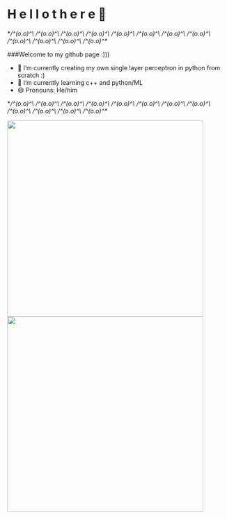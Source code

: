 # H e l l o  t h e r e 👋

**/^(o.o)^\ /^(o.o)^\ /^(o.o)^\ /^(o.o)^\ /^(o.o)^\ /^(o.o)^\ /^(o.o)^\ /^(o.o)^\ /^(o.o)^\ /^(o.o)^\ /^(o.o)^\ /^(o.o)^\**

###Welcome to my github page :)))

- 🔭 I’m currently creating my own single layer perceptron in python from scratch :)
- 🌱 I’m currently learning c++ and python/ML
- 😄 Pronouns: He/him

**/^(o.o)^\ /^(o.o)^\ /^(o.o)^\ /^(o.o)^\ /^(o.o)^\ /^(o.o)^\ /^(o.o)^\ /^(o.o)^\ /^(o.o)^\ /^(o.o)^\ /^(o.o)^\ /^(o.o)^\**

<img src="https://github-readme-stats.vercel.app/api?username=Elucide&show_icons=true&theme=gotham&?count_private=true&include_all_commits=true" length="100" width="450"> 
<img src="https://github-readme-stats.vercel.app/api/top-langs/?username=Elucide&layout=compact&theme=gotham" length="100" width="450">



<!--
**Elucide/Elucide** is a ✨ _special_ ✨ repository because its `README.md` (this file) appears on your GitHub profile.

Here are some ideas to get you started:


- 👯 I’m looking to collaborate on ...
- 🤔 I’m looking for help with ...
- 💬 Ask me about ...
- 📫 How to reach me: ...
- 😄 Pronouns: ...
- ⚡ Fun fact: ...
-->
